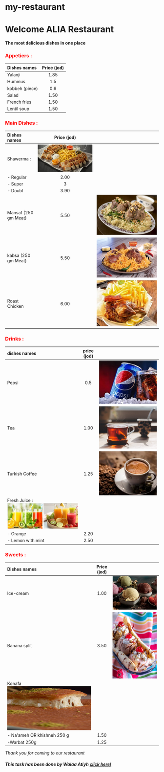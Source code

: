 # my-restaurant


# Welcome **ALIA** Restaurant

**The most delicious dishes in one place**

### **<font color="red">Appetiers :</font>**

| Dishes names       |      Price (jod) |     
| :---               |    :----:        |      
| Yalanji            | 1.85             |  
| Hummus             | 1.5              |                 
| kobbeh (piece)     | 0.6              |  
| Salad              | 1.50             |  
| French fries       | 1.50             |     
| Lentil soup        | 1.50             |  


### **<font color="red">Main Dishes :</font>**

| Dishes names       | Price (jod)     |               |
| :---               |    :----:       |          ---: |
| Shawerma :         | ![yw](./photo/shawerma.jpg)     |
| - Regular          |      2.00                       |
| - Super            | 3                               |    
| - Doubl            |3.90                             |
| Mansaf (250 gm Meat) | 5.50     | ![e](./photo/mansaf.jpg) |  
| kabsa (250 gm Meat)  | 5.50     |  ![r](./photo/kabsa.jpg)  |   
|Roast Chicken         | 6.00      |  ![t](./photo/roast%20chicken.jpg)    |

### **<font color="red">Drinks :</font>**

| dishes names       | price (jod) |                         |
| :---               |    :----:   |          ---:           |
| Pepsi              |0.5          | ![u](./photo/pepsi.jpg) |
| Tea                | 1.00        |  ![i](./photo/tea.jpg)  |   
| Turkish Coffee | 1.25      |  ![o](./photo/coffee.jpg)     |   
| Fresh Juice :  ![p](./photo/fresh%20juice.jpg)             |
| - Orange           |2.20                                   |
| - Lemon with mint  | 2.50                                  |    




### **<font color="red">Sweets :</font>**

| Dishes names       |   Price (jod)|      |
| :---               |    :----:    |          ---: |
| Ice-cream          |1.00          | ![s](./photo/ice-cream.jpg)|
| Banana split       | 3.50         |  ![i](./photo/banana.jpg)|
| Konafa ![j](./photo/konafa.jpeg)                               |
|- Na'ameh OR khishneh 250 g         |1.50                     |  
| -Warbat        250g       |  1.25       |


_Thank you for coming to our restaurant_


##### This task has been done by Walaa Atiyh [click here!](https://github.com/WalaaAtiah)

